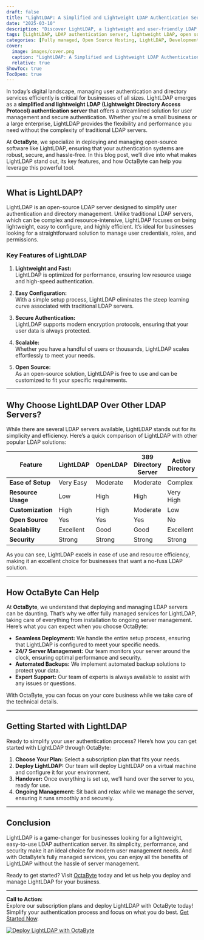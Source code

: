 ```yaml
---
draft: false
title: "LightLDAP: A Simplified and Lightweight LDAP Authentication Server"
date: "2025-03-10"
description: "Discover LightLDAP, a lightweight and user-friendly LDAP authentication server designed for seamless user management and secure authentication. Learn how OctaByte can deploy and manage LightLDAP for your business, ensuring hassle-free server management and robust security."
tags: [LightLDAP, LDAP authentication server, lightweight LDAP, open source LDAP, user management, secure authentication, OctaByte, managed LDAP services, server management, open source software]
categories: [Fully managed, Open Source Hosting, LightLDAP, Development, Identity And Access Management]
cover:
  image: images/cover.png
  caption: "LightLDAP: A Simplified and Lightweight LDAP Authentication Server"
  relative: true
ShowToc: true
TocOpen: true
---
```



In today’s digital landscape, managing user authentication and directory services efficiently is critical for businesses of all sizes. LightLDAP emerges as a **simplified and lightweight LDAP (Lightweight Directory Access Protocol) authentication server** that offers a streamlined solution for user management and secure authentication. Whether you're a small business or a large enterprise, LightLDAP provides the flexibility and performance you need without the complexity of traditional LDAP servers.  

At **OctaByte**, we specialize in deploying and managing open-source software like LightLDAP, ensuring that your authentication systems are robust, secure, and hassle-free. In this blog post, we’ll dive into what makes LightLDAP stand out, its key features, and how OctaByte can help you leverage this powerful tool.  

---

## What is LightLDAP?  

LightLDAP is an open-source LDAP server designed to simplify user authentication and directory management. Unlike traditional LDAP servers, which can be complex and resource-intensive, LightLDAP focuses on being lightweight, easy to configure, and highly efficient. It’s ideal for businesses looking for a straightforward solution to manage user credentials, roles, and permissions.  

### Key Features of LightLDAP  

1. **Lightweight and Fast:**  
   LightLDAP is optimized for performance, ensuring low resource usage and high-speed authentication.  

2. **Easy Configuration:**  
   With a simple setup process, LightLDAP eliminates the steep learning curve associated with traditional LDAP servers.  

3. **Secure Authentication:**  
   LightLDAP supports modern encryption protocols, ensuring that your user data is always protected.  

4. **Scalable:**  
   Whether you have a handful of users or thousands, LightLDAP scales effortlessly to meet your needs.  

5. **Open Source:**  
   As an open-source solution, LightLDAP is free to use and can be customized to fit your specific requirements.  

---

## Why Choose LightLDAP Over Other LDAP Servers?  

While there are several LDAP servers available, LightLDAP stands out for its simplicity and efficiency. Here’s a quick comparison of LightLDAP with other popular LDAP solutions:  

| Feature                | LightLDAP               | OpenLDAP                | 389 Directory Server    | Active Directory        |  
|------------------------|-------------------------|-------------------------|-------------------------|-------------------------|  
| **Ease of Setup**      | Very Easy               | Moderate                | Moderate                | Complex                 |  
| **Resource Usage**     | Low                     | High                    | High                    | Very High               |  
| **Customization**      | High                    | High                    | Moderate                | Low                     |  
| **Open Source**        | Yes                     | Yes                     | Yes                     | No                      |  
| **Scalability**        | Excellent               | Good                    | Good                    | Excellent               |  
| **Security**           | Strong                  | Strong                  | Strong                  | Strong                  |  

As you can see, LightLDAP excels in ease of use and resource efficiency, making it an excellent choice for businesses that want a no-fuss LDAP solution.  

---

## How OctaByte Can Help  

At **OctaByte**, we understand that deploying and managing LDAP servers can be daunting. That’s why we offer fully managed services for LightLDAP, taking care of everything from installation to ongoing server management. Here’s what you can expect when you choose OctaByte:  

- **Seamless Deployment:** We handle the entire setup process, ensuring that LightLDAP is configured to meet your specific needs.  
- **24/7 Server Management:** Our team monitors your server around the clock, ensuring optimal performance and security.  
- **Automated Backups:** We implement automated backup solutions to protect your data.  
- **Expert Support:** Our team of experts is always available to assist with any issues or questions.  

With OctaByte, you can focus on your core business while we take care of the technical details.  

---

## Getting Started with LightLDAP  

Ready to simplify your user authentication process? Here’s how you can get started with LightLDAP through OctaByte:  

1. **Choose Your Plan:** Select a subscription plan that fits your needs.  
2. **Deploy LightLDAP:** Our team will deploy LightLDAP on a virtual machine and configure it for your environment.  
3. **Handover:** Once everything is set up, we’ll hand over the server to you, ready for use.  
4. **Ongoing Management:** Sit back and relax while we manage the server, ensuring it runs smoothly and securely.  

---

## Conclusion  

LightLDAP is a game-changer for businesses looking for a lightweight, easy-to-use LDAP authentication server. Its simplicity, performance, and security make it an ideal choice for modern user management needs. And with OctaByte’s fully managed services, you can enjoy all the benefits of LightLDAP without the hassle of server management.  

Ready to get started? Visit [OctaByte](https://octabyte.io) today and let us help you deploy and manage LightLDAP for your business.  

--- 

**Call to Action:**  
Explore our subscription plans and deploy LightLDAP with OctaByte today! Simplify your authentication process and focus on what you do best. [Get Started Now](#).

[![Deploy LightLDAP with OctaByte](/images/deploy-on-octabyte.png)](https://octabyte.io/fully-managed-open-source-services/development/identity-and-access-management/lightldap)